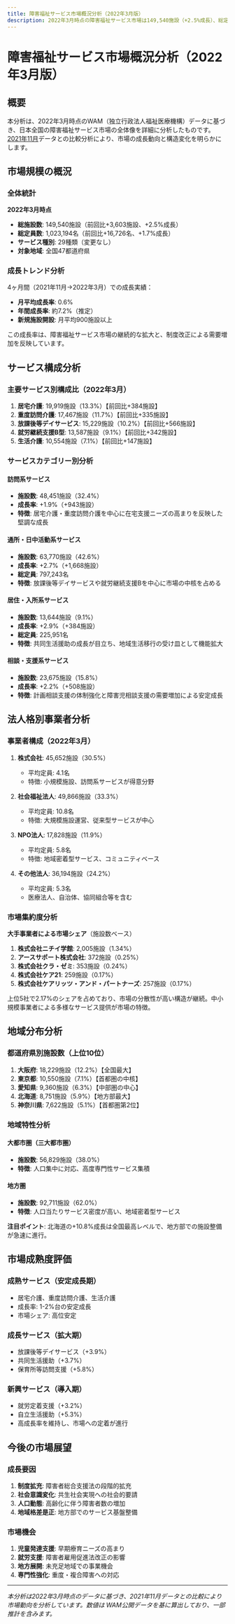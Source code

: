 ```yaml
---
title: 障害福祉サービス市場概況分析（2022年3月版）
description: 2022年3月時点の障害福祉サービス市場は149,540施設（+2.5%成長）、総定員数1,023,194名（+1.7%成長）に拡大。放課後等デイサービスなどが高成長を維持し、株式会社と社会福祉法人が市場の64%を占める。地方部での成長加速と小規模施設の増加が顕著な傾向。
---
```

# 障害福祉サービス市場概況分析（2022年3月版）

## 概要

本分析は、2022年3月時点のWAM（独立行政法人福祉医療機構）データに基づき、日本全国の障害福祉サービス市場の全体像を詳細に分析したものです。[2021年11月](/articles/202111/01-market-overview)データとの比較分析により、市場の成長動向と構造変化を明らかにします。

## 市場規模の概況

### 全体統計

**2022年3月時点**
- **総施設数**: 149,540施設（前回比+3,603施設、+2.5%成長）
- **総定員数**: 1,023,194名（前回比+16,726名、+1.7%成長）
- **サービス種別**: 29種類（変更なし）
- **対象地域**: 全国47都道府県

### 成長トレンド分析

4ヶ月間（2021年11月→2022年3月）での成長実績：

- **月平均成長率**: 0.6%
- **年間成長率**: 約7.2%（推定）
- **新規施設開設**: 月平均900施設以上

この成長率は、障害福祉サービス市場の継続的な拡大と、制度改正による需要増加を反映しています。

## サービス構成分析

### 主要サービス別構成比（2022年3月）

1. **居宅介護**: 19,919施設（13.3%）【前回比+384施設】
2. **重度訪問介護**: 17,467施設（11.7%）【前回比+335施設】
3. **放課後等デイサービス**: 15,229施設（10.2%）【前回比+566施設】
4. **就労継続支援B型**: 13,587施設（9.1%）【前回比+342施設】
5. **生活介護**: 10,554施設（7.1%）【前回比+147施設】

### サービスカテゴリー別分析

#### 訪問系サービス
- **施設数**: 48,451施設（32.4%）
- **成長率**: +1.9%（+943施設）
- **特徴**: 居宅介護・重度訪問介護を中心に在宅支援ニーズの高まりを反映した堅調な成長

#### 通所・日中活動系サービス
- **施設数**: 63,770施設（42.6%）
- **成長率**: +2.7%（+1,668施設）
- **総定員**: 797,243名
- **特徴**: 放課後等デイサービスや就労継続支援Bを中心に市場の中核を占める

#### 居住・入所系サービス
- **施設数**: 13,644施設（9.1%）
- **成長率**: +2.9%（+384施設）
- **総定員**: 225,951名
- **特徴**: 共同生活援助の成長が目立ち、地域生活移行の受け皿として機能拡大

#### 相談・支援系サービス
- **施設数**: 23,675施設（15.8%）
- **成長率**: +2.2%（+508施設）
- **特徴**: 計画相談支援の体制強化と障害児相談支援の需要増加による安定成長

## 法人格別事業者分析

### 事業者構成（2022年3月）

1. **株式会社**: 45,652施設（30.5%）
   - 平均定員: 4.1名
   - 特徴: 小規模施設、訪問系サービスが得意分野

2. **社会福祉法人**: 49,866施設（33.3%）
   - 平均定員: 10.8名
   - 特徴: 大規模施設運営、従来型サービスが中心

3. **NPO法人**: 17,828施設（11.9%）
   - 平均定員: 5.8名
   - 特徴: 地域密着型サービス、コミュニティベース

4. **その他法人**: 36,194施設（24.2%）
   - 平均定員: 5.3名
   - 医療法人、自治体、協同組合等を含む

### 市場集約度分析

**大手事業者による市場シェア**（施設数ベース）

1. **株式会社ニチイ学館**: 2,005施設（1.34%）
2. **アースサポート株式会社**: 372施設（0.25%）
3. **株式会社クラ・ゼミ**: 353施設（0.24%）
4. **株式会社ケア21**: 259施設（0.17%）
5. **株式会社ケアリッツ・アンド・パートナーズ**: 257施設（0.17%）

上位5社で2.17%のシェアを占めており、市場の分散性が高い構造が継続。中小規模事業者による多様なサービス提供が市場の特徴。

## 地域分布分析

### 都道府県別施設数（上位10位）

1. **大阪府**: 18,229施設（12.2%）【全国最大】
2. **東京都**: 10,550施設（7.1%）【首都圏の中核】
3. **愛知県**: 9,360施設（6.3%）【中部圏の中心】
4. **北海道**: 8,751施設（5.9%）【地方部最大】
5. **神奈川県**: 7,622施設（5.1%）【首都圏第2位】

### 地域特性分析

#### 大都市圏（三大都市圏）
- **施設数**: 56,829施設（38.0%）
- **特徴**: 人口集中に対応、高度専門性サービス集積

#### 地方圏
- **施設数**: 92,711施設（62.0%）
- **特徴**: 人口当たりサービス密度が高い、地域密着型サービス

**注目ポイント**: 北海道の+10.8%成長は全国最高レベルで、地方部での施設整備が急速に進行。

## 市場成熟度評価

### 成熟サービス（安定成長期）
- 居宅介護、重度訪問介護、生活介護
- 成長率: 1-2%台の安定成長
- 市場シェア: 高位安定

### 成長サービス（拡大期）
- 放課後等デイサービス（+3.9%）
- 共同生活援助（+3.7%）
- 保育所等訪問支援（+5.8%）

### 新興サービス（導入期）
- 就労定着支援（+3.2%）
- 自立生活援助（+5.3%）
- 高成長率を維持し、市場への定着が進行

## 今後の市場展望

### 成長要因
1. **制度拡充**: 障害者総合支援法の段階的拡充
2. **社会意識変化**: 共生社会実現への社会的要請
3. **人口動態**: 高齢化に伴う障害者数の増加
4. **地域格差是正**: 地方部でのサービス基盤整備

### 市場機会
1. **児童発達支援**: 早期療育ニーズの高まり
2. **就労支援**: 障害者雇用促進法改正の影響
3. **地方展開**: 未充足地域での事業機会
4. **専門性強化**: 重度・複合障害への対応

---

*本分析は2022年3月時点のデータに基づき、2021年11月データとの比較により市場動向を分析しています。数値は WAM公開データを基に算出しており、一部推計を含みます。*
